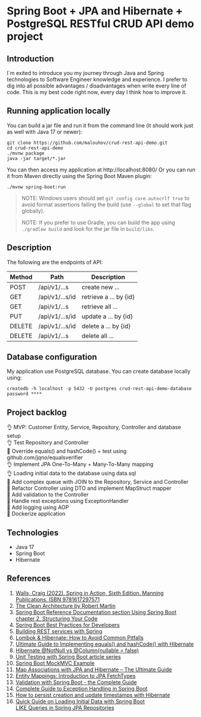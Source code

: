 # Spring Boot + JPA and Hibernate + PostgreSQL RESTful CRUD API demo project

## Introduction
I`m exited to introduce you my journey through Java and Spring technologies to Software Engineer knowledge and experience.
I prefer to dig into all possible advantages / disadvantages when write every line of code.
This is my best code right now, every day I think how to improve it.

## Running application locally
You can build a jar file and run it from the command line (it should work just as well with Java 17 or newer):
```
git clone https://github.com/malouhov/crud-rest-api-demo.git
cd crud-rest-api-demo
./mvnw package
java -jar target/*.jar
```

You can then access my application at http://localhost:8080/
Or you can run it from Maven directly using the Spring Boot Maven plugin:
```
./mvnw spring-boot:run
```

> NOTE: Windows users should set `git config core.autocrlf true` to avoid format assertions failing the build (use `--global` to set that flag globally).

> NOTE: If you prefer to use Gradle, you can build the app using `./gradlew build` and look for the jar file in `build/libs`.

## Description
The following are the endpoints of API:</br>

| Method | Path            | Description                                  |            
|--------|-----------------|----------------------------------------------|
| POST   | /api/v1/...s    | create new ...                               |
| GET    | /api/v1/...s/id | retrieve a ... by {id}                       |
| GET    | /api/v1/...s    | retrieve all ...                             |
| PUT    | /api/v1/...s/id | update a ... by {id}                         |
| DELETE | /api/v1/...s/id | delete a ... by {id}                         |
| DELETE | /api/v1/...s    | delete all ...                               |

## Database configuration
My application use PostgreSQL database. You can create database locally using:
```
createdb -h localhost -p 5432 -U postgres crud-rest-api-demo-database
password ****
```

## Project backlog
:ok_hand: MVP: Customer Entity, Service, Repository, Controller and database setup</br>
:ok_hand: Test Repository and Controller</br>
:construction_worker: Override equals() and hashCode() + test using github.com/jqno/equalsverifier</br>
:ok_hand: Implement JPA One-To-Many + Many-To-Many mapping</br>
:ok_hand: Loading initial data to the database using data.sql</br>
:construction_worker: Add complex queue with JOIN to the Repository, Service and Controller</br>
:construction_worker: Refactor Controller using DTO and implement MapStruct mapper</br>
:construction_worker: Add validation to the Controller</br>
:construction_worker: Handle rest exceptions using ExceptionHandler</br>
:construction_worker: Add logging using AOP</br>
:construction_worker: Dockerize application</br>

## Technologies
* Java 17
* Spring Boot
* Hibernate

## References
1. [Walls, Craig (2022). Spring in Action, Sixth Edition. Manning Publications. ISBN 9781617297571](https://www.manning.com/books/spring-in-action-sixth-edition)</br>
2. [The Clean Architecture by Robert Martin](https://blog.cleancoder.com/uncle-bob/2012/08/13/the-clean-architecture.html)</br>
3. [Spring Boot Reference Documentation section Using Spring Boot chapter 2. Structuring Your Code](https://docs.spring.io/spring-boot/docs/current/reference/html/using.html#using.structuring-your-code)</br>
4. [Spring Boot Best Practices for Developers](https://medium.com/@raviyasas/spring-boot-best-practices-for-developers-3f3bdffa0090)</br>
5. [Building REST services with Spring](https://spring.io/guides/tutorials/rest/)</br>
6. [Lombok & Hibernate: How to Avoid Common Pitfalls](https://thorben-janssen.com/lombok-hibernate-how-to-avoid-common-pitfalls/)</br>
7. [Ultimate Guide to Implementing equals() and hashCode() with Hibernate](https://thorben-janssen.com/ultimate-guide-to-implementing-equals-and-hashcode-with-hibernate/)</br>
8. [Hibernate @NotNull vs @Column(nullable = false)](https://www.baeldung.com/hibernate-notnull-vs-nullable)</br>
9. [Unit Testing with Spring Boot article series](https://reflectoring.io/unit-testing-spring-boot/)</br>
10. [Spring Boot MockMVC Example](https://howtodoinjava.com/spring-boot2/testing/spring-boot-mockmvc-example/)</br>
11. [Map Associations with JPA and Hibernate – The Ultimate Guide](https://thorben-janssen.com/ultimate-guide-association-mappings-jpa-hibernate/)</br>
12. [Entity Mappings: Introduction to JPA FetchTypes](https://thorben-janssen.com/entity-mappings-introduction-jpa-fetchtypes/)</br>
13. [Validation with Spring Boot - the Complete Guide](https://reflectoring.io/bean-validation-with-spring-boot/)</br>
14. [Complete Guide to Exception Handling in Spring Boot](https://reflectoring.io/spring-boot-exception-handling/)</br>
15. [How to persist creation and update timestamps with Hibernate](https://thorben-janssen.com/persist-creation-update-timestamps-hibernate/)</br>
16. [Quick Guide on Loading Initial Data with Spring Boot](https://www.baeldung.com/spring-boot-data-sql-and-schema-sql)</br>
[LIKE Queries in Spring JPA Repositories](https://www.baeldung.com/spring-jpa-like-queries)</br>